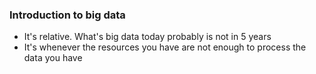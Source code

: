 ### Introduction to big data
- It's relative. What's big data today probably is not in 5 years
- It's whenever the resources you have are not enough to process the data you have